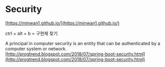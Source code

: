 # Security

[https://minwan1.github.io/](https://minwan1.github.io/)

ctrl + alt + b = 구현체 찾기

A principal in computer security is an entity that can be authenticated by a computer system or network. [http://progtrend.blogspot.com/2018/07/spring-boot-security.html](http://progtrend.blogspot.com/2018/07/spring-boot-security.html)

